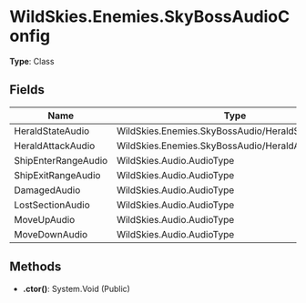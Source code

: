 ﻿# WildSkies.Enemies.SkyBossAudioConfig

**Type**: Class

## Fields

| Name | Type | Access |
|------|------|--------|
| HeraldStateAudio | WildSkies.Enemies.SkyBossAudio/HeraldStateAudio[] | Public |
| HeraldAttackAudio | WildSkies.Enemies.SkyBossAudio/HeraldAttackAudio[] | Public |
| ShipEnterRangeAudio | WildSkies.Audio.AudioType | Public |
| ShipExitRangeAudio | WildSkies.Audio.AudioType | Public |
| DamagedAudio | WildSkies.Audio.AudioType | Public |
| LostSectionAudio | WildSkies.Audio.AudioType | Public |
| MoveUpAudio | WildSkies.Audio.AudioType | Public |
| MoveDownAudio | WildSkies.Audio.AudioType | Public |

## Methods

- **.ctor()**: System.Void (Public)

